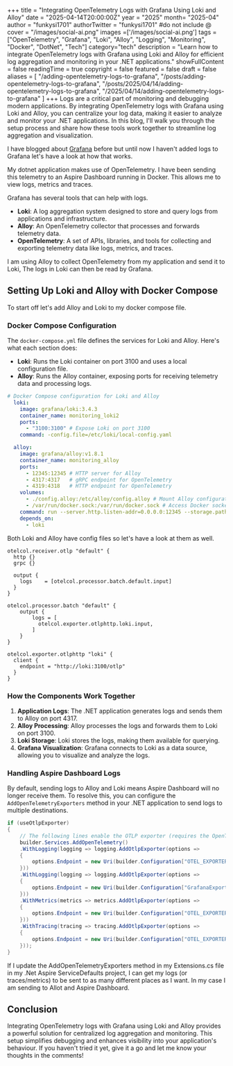 +++
title = "Integrating OpenTelemetry Logs with Grafana Using Loki and Alloy"
date = "2025-04-14T20:00:00Z"
year = "2025"
month= "2025-04"
author = "funkysi1701"
authorTwitter = "funkysi1701" #do not include @
cover = "/images/social-ai.png"
images =['/images/social-ai.png']
tags = ["OpenTelemetry", "Grafana", "Loki", "Alloy", "Logging", "Monitoring", "Docker", "DotNet", "Tech"]
category="tech"
description = "Learn how to integrate OpenTelemetry logs with Grafana using Loki and Alloy for efficient log aggregation and monitoring in your .NET applications."
showFullContent = false
readingTime = true
copyright = false
featured = false
draft = false
aliases = [
    "/adding-opentelemetry-logs-to-grafana",
    "/posts/adding-opentelemetry-logs-to-grafana",
    "/posts/2025/04/14/adding-opentelemetry-logs-to-grafana",
    "/2025/04/14/adding-opentelemetry-logs-to-grafana" 
]
+++
Logs are a critical part of monitoring and debugging modern applications. By integrating OpenTelemetry logs with Grafana using Loki and Alloy, you can centralize your log data, making it easier to analyze and monitor your .NET applications. In this blog, I'll walk you through the setup process and share how these tools work together to streamline log aggregation and visualization.

I have blogged about [Grafana](/posts/2025/setting-up-grafana/) before but until now I haven't added logs to Grafana let's have a look at how that works.

My dotnet application makes use of OpenTelemetry. I have been sending this telemetry to an Aspire Dashboard running in Docker. This allows me to view logs, metrics and traces.

Grafana has several tools that can help with logs.

- **Loki**: A log aggregation system designed to store and query logs from applications and infrastructure.
- **Alloy**: An OpenTelemetry collector that processes and forwards telemetry data.
- **OpenTelemetry**: A set of APIs, libraries, and tools for collecting and exporting telemetry data like logs, metrics, and traces.

I am using Alloy to collect OpenTelemetry from my application and send it to Loki, The logs in Loki can then be read by Grafana.

## Setting Up Loki and Alloy with Docker Compose

To start off let's add Alloy and Loki to my docker compose file.

### Docker Compose Configuration

The `docker-compose.yml` file defines the services for Loki and Alloy. Here's what each section does:

- **Loki**: Runs the Loki container on port 3100 and uses a local configuration file.
- **Alloy**: Runs the Alloy container, exposing ports for receiving telemetry data and processing logs.

```docker-compose.yml
# Docker Compose configuration for Loki and Alloy
  loki:
    image: grafana/loki:3.4.3
    container_name: monitoring_loki2
    ports:
      - "3100:3100" # Expose Loki on port 3100
    command: -config.file=/etc/loki/local-config.yaml    

  alloy:
    image: grafana/alloy:v1.8.1
    container_name: monitoring_alloy
    ports:
      - 12345:12345 # HTTP server for Alloy
      - 4317:4317   # gRPC endpoint for OpenTelemetry
      - 4319:4318   # HTTP endpoint for OpenTelemetry
    volumes:
      - ./config.alloy:/etc/alloy/config.alloy # Mount Alloy configuration
      - /var/run/docker.sock:/var/run/docker.sock # Access Docker socket
    command: run --server.http.listen-addr=0.0.0.0:12345 --storage.path=/var/lib/alloy/data /etc/alloy/config.alloy
    depends_on:
      - loki
```

Both Loki and Alloy have config files so let's have a look at them as well.

```alloy.config
otelcol.receiver.otlp "default" {
  http {}
  grpc {}

  output {
    logs    = [otelcol.processor.batch.default.input]
  }
}

otelcol.processor.batch "default" {
    output {
        logs = [
          otelcol.exporter.otlphttp.loki.input,
        ]
    }
}

otelcol.exporter.otlphttp "loki" {
  client {
    endpoint = "http://loki:3100/otlp"
  }
}
```

### How the Components Work Together

1. **Application Logs**: The .NET application generates logs and sends them to Alloy on port 4317.
2. **Alloy Processing**: Alloy processes the logs and forwards them to Loki on port 3100.
3. **Loki Storage**: Loki stores the logs, making them available for querying.
4. **Grafana Visualization**: Grafana connects to Loki as a data source, allowing you to visualize and analyze the logs.



### Handling Aspire Dashboard Logs

By default, sending logs to Alloy and Loki means Aspire Dashboard will no longer receive them. To resolve this, you can configure the `AddOpenTelemetryExporters` method in your .NET application to send logs to multiple destinations.

```Extensions.cs
if (useOtlpExporter)
{
    // The following lines enable the OTLP exporter (requires the OpenTelemetry.Exporter.OpenTelemetryProtocol package)
    builder.Services.AddOpenTelemetry()
    .WithLogging(logging => logging.AddOtlpExporter(options =>
    {
        options.Endpoint = new Uri(builder.Configuration["OTEL_EXPORTER_OTLP_ENDPOINT"]);
    }))
    .WithLogging(logging => logging.AddOtlpExporter(options =>
    {
        options.Endpoint = new Uri(builder.Configuration["GrafanaExporter"]);
    }))
    .WithMetrics(metrics => metrics.AddOtlpExporter(options =>
    {
        options.Endpoint = new Uri(builder.Configuration["OTEL_EXPORTER_OTLP_ENDPOINT"]);
    }))
    .WithTracing(tracing => tracing.AddOtlpExporter(options =>
    {
        options.Endpoint = new Uri(builder.Configuration["OTEL_EXPORTER_OTLP_ENDPOINT"]);
    }));
}
```

If I update the AddOpenTelemetryExporters method in my Extensions.cs file in my .Net Aspire ServiceDefaults project, I can get my logs (or traces/metrics) to be sent to as many different places as I want. In my case I am sending to Allot and Aspire Dashboard.

## Conclusion

Integrating OpenTelemetry logs with Grafana using Loki and Alloy provides a powerful solution for centralized log aggregation and monitoring. This setup simplifies debugging and enhances visibility into your application's behaviour. If you haven't tried it yet, give it a go and let me know your thoughts in the comments!
